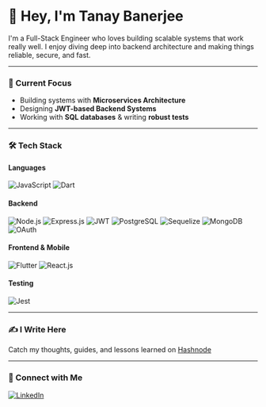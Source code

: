 # 👋 Hey, I'm Tanay Banerjee

I'm a Full-Stack Engineer who loves building scalable systems that work really well. I enjoy diving deep into backend architecture and making things reliable, secure, and fast.

---

### 🔭 Current Focus

- Building systems with **Microservices Architecture**
- Designing **JWT-based Backend Systems**
- Working with **SQL databases** & writing **robust tests**

---

### 🛠 Tech Stack

#### **Languages**
![JavaScript](https://img.shields.io/badge/JavaScript-F7DF1E?style=for-the-badge&logo=javascript&logoColor=black)
![Dart](https://img.shields.io/badge/Dart-0175C2?style=for-the-badge&logo=dart&logoColor=white)

#### **Backend**
![Node.js](https://img.shields.io/badge/Node.js-339933?style=for-the-badge&logo=node.js&logoColor=white)
![Express.js](https://img.shields.io/badge/Express.js-000000?style=for-the-badge&logo=express&logoColor=white)
![JWT](https://img.shields.io/badge/JWT-000000?style=for-the-badge&logo=JSON%20web%20tokens&logoColor=white)
![PostgreSQL](https://img.shields.io/badge/PostgreSQL-4169E1?style=for-the-badge&logo=postgresql&logoColor=white)
![Sequelize](https://img.shields.io/badge/Sequelize-52B0E7?style=for-the-badge&logo=sequelize&logoColor=white)
![MongoDB](https://img.shields.io/badge/MongoDB-47A248?style=for-the-badge&logo=mongodb&logoColor=white)
![OAuth](https://img.shields.io/badge/OAuth-1A73E8?style=for-the-badge&logo=oauth&logoColor=white)


#### **Frontend & Mobile**
![Flutter](https://img.shields.io/badge/Flutter-02569B?style=for-the-badge&logo=flutter&logoColor=white)
![React.js](https://img.shields.io/badge/React.js-61DAFB?style=for-the-badge&logo=react&logoColor=black)

#### **Testing**
![Jest](https://img.shields.io/badge/Jest-C21325?style=for-the-badge&logo=jest&logoColor=white)

---

### ✍️ I Write Here

Catch my thoughts, guides, and lessons learned on [Hashnode](https://iamtanaybanerjee.hashnode.dev/)

---

### 🤝 Connect with Me


[![LinkedIn](https://img.shields.io/badge/LinkedIn-0077B5?style=for-the-badge&logo=linkedin&logoColor=white)](https://www.linkedin.com/in/tanaybanerjeedev)
